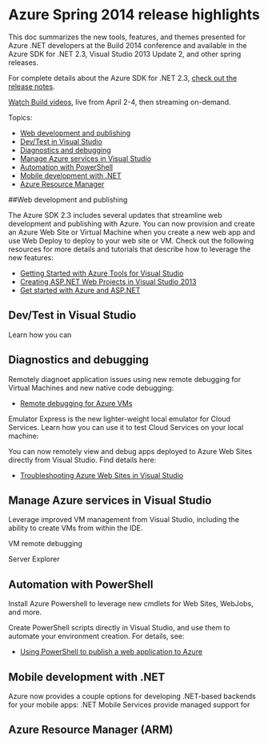 <properties pageTitle="Azure Spring 2014 release highlights - .NET Dev Center" metaKeywords="azure .net sdk 2.3" description="" metaCanonical="" documentationCenter=".NET" title="Azure Spring 2014 release highlights" authors="mollybos" solutions="" manager="carolz" editor="mollybos" />

# Azure Spring 2014 release highlights

This doc summarizes the new tools, features, and themes presented for Azure .NET developers at the Build 2014 conference and available in the Azure SDK for .NET 2.3, Visual Studio 2013 Update 2, and other spring releases. 

For complete details about the Azure SDK for .NET 2.3, [check out the release notes](http://go.microsoft.com/fwlink/p/?LinkId=393548).

[Watch Build videos](http://go.microsoft.com/fwlink/?LinkId=394377&clcid=0x409), live from April 2-4, then streaming on-demand.

Topics:

- [Web development and publishing](#webdeploy)
- [Dev/Test in Visual Studio](#devtest)
- [Diagnostics and debugging](#diagnostics)
- [Manage Azure services in Visual Studio](#service-management)
- [Automation with PowerShell](#automation)
- [Mobile development with .NET](#mobile)
- [Azure Resource Manager](#arm)


##<a id="webdeploy"></a>Web development and publishing

The Azure SDK 2.3 includes several updates that streamline web development and publishing with Azure. You can now provision and create an Azure Web Site or Virtual Machine when you create a new web app and use Web Deploy to deploy to your web site or VM. Check out the following resources for more details and tutorials that describe how to leverage the new features:

- [Getting Started with Azure Tools for Visual Studio](http://msdn.microsoft.com/en-us/library/azure/ff687127.aspx)
- [Creating ASP.NET Web Projects in Visual Studio 2013](http://asp.net/visual-studio/overview/2013/creating-web-projects-in-visual-studio)
- [Get started with Azure and ASP.NET](http://azure.microsoft.com/en-us/documentation/articles/web-sites-dotnet-get-started/)

## <a id="devtest"></a>Dev/Test in Visual Studio
Learn how you can 

## <a id="diagnostics"></a>Diagnostics and debugging
Remotely diagnoet application issues using new remote debugging for Virtual Machines and new native code debugging:

- [Remote debugging for Azure VMs]()

Emulator Express is the new lighter-weight local emulator for Cloud Services. Learn how you can use it to test Cloud Services on your local machine: 


You can now remotely view and debug apps deployed to Azure Web Sites directly from Visual Studio. Find details here:

- [Troubleshooting Azure Web Sites in Visual Studio](http://www.windowsazure.com/en-us/documentation/articles/web-sites-dotnet-troubleshoot-visual-studio)

## <a id="service-management"></a>Manage Azure services in Visual Studio

Leverage improved VM management from Visual Studio, including the ability to create VMs from within the IDE. 

VM remote debugging

Server Explorer

## <a id="automation"></a>Automation with PowerShell

Install Azure Powershell to leverage new cmdlets for Web Sites, WebJobs, and more. 

Create PowerShell scripts directly in Visual Studio, and use them to automate your environment creation. For details, see:

- [Using PowerShell to publish a web application to Azure]()

## <a id="mobile"></a>Mobile development with .NET
Azure now provides a couple options for developing .NET-based backends for your mobile apps:
.NET Mobile Services provide managed support for 

## <a id="arm"></a>Azure Resource Manager (ARM)



